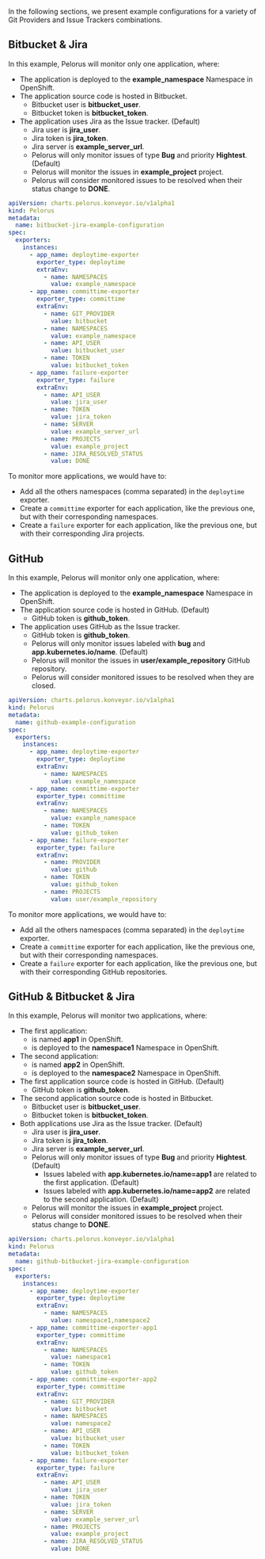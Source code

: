 In the following sections, we present example configurations for a variety of Git Providers and Issue Trackers combinations.

## Bitbucket & Jira

In this example, Pelorus will monitor only one application, where:

* The application is deployed to the **example_namespace** Namespace in OpenShift.
* The application source code is hosted in Bitbucket.
    * Bitbucket user is **bitbucket_user**.
    * Bitbucket token is **bitbucket_token**.
* The application uses Jira as the Issue tracker. (Default)
    * Jira user is **jira_user**.
    * Jira token is **jira_token**.
    * Jira server is **example_server_url**.
    * Pelorus will only monitor issues of type **Bug** and priority **Hightest**. (Default)
    * Pelorus will monitor the issues in **example_project** project.
    * Pelorus will consider monitored issues to be resolved when their status change to **DONE**.

```yaml
apiVersion: charts.pelorus.konveyor.io/v1alpha1
kind: Pelorus
metadata:
  name: bitbucket-jira-example-configuration
spec:
  exporters:
    instances:
      - app_name: deploytime-exporter
        exporter_type: deploytime
        extraEnv:
          - name: NAMESPACES
            value: example_namespace
      - app_name: committime-exporter
        exporter_type: committime
        extraEnv:
          - name: GIT_PROVIDER
            value: bitbucket
          - name: NAMESPACES
            value: example_namespace
          - name: API_USER
            value: bitbucket_user
          - name: TOKEN
            value: bitbucket_token
      - app_name: failure-exporter
        exporter_type: failure
        extraEnv:
          - name: API_USER
            value: jira_user
          - name: TOKEN
            value: jira_token
          - name: SERVER
            value: example_server_url
          - name: PROJECTS
            value: example_project
          - name: JIRA_RESOLVED_STATUS
            value: DONE
```

To monitor more applications, we would have to:

* Add all the others namespaces (comma separated) in the `deploytime` exporter.
* Create a `committime` exporter for each application, like the previous one, but with their corresponding namespaces.
* Create a `failure` exporter for each application, like the previous one, but with their corresponding Jira projects.

## GitHub

In this example, Pelorus will monitor only one application, where:

* The application is deployed to the **example_namespace** Namespace in OpenShift.
* The application source code is hosted in GitHub. (Default)
    * GitHub token is **github_token**.
* The application uses GitHub as the Issue tracker.
    * GitHub token is **github_token**.
    * Pelorus will only monitor issues labeled with **bug** and **app.kubernetes.io/name**. (Default)
    * Pelorus will monitor the issues in **user/example_repository** GitHub repository.
    * Pelorus will consider monitored issues to be resolved when they are closed.

```yaml
apiVersion: charts.pelorus.konveyor.io/v1alpha1
kind: Pelorus
metadata:
  name: github-example-configuration
spec:
  exporters:
    instances:
      - app_name: deploytime-exporter
        exporter_type: deploytime
        extraEnv:
          - name: NAMESPACES
            value: example_namespace
      - app_name: committime-exporter
        exporter_type: committime
        extraEnv:
          - name: NAMESPACES
            value: example_namespace
          - name: TOKEN
            value: github_token
      - app_name: failure-exporter
        exporter_type: failure
        extraEnv:
          - name: PROVIDER
            value: github
          - name: TOKEN
            value: github_token
          - name: PROJECTS
            value: user/example_repository
```

To monitor more applications, we would have to:

* Add all the others namespaces (comma separated) in the `deploytime` exporter.
* Create a `committime` exporter for each application, like the previous one, but with their corresponding namespaces.
* Create a `failure` exporter for each application, like the previous one, but with their corresponding GitHub repositories.

## GitHub & Bitbucket & Jira

In this example, Pelorus will monitor two applications, where:

* The first application:
    * is named **app1** in OpenShift.
    * is deployed to the **namespace1** Namespace in OpenShift.
* The second application:
    * is named **app2** in OpenShift.
    * is deployed to the **namespace2** Namespace in OpenShift.
* The first application source code is hosted in GitHub. (Default)
    * GitHub token is **github_token**.
* The second application source code is hosted in Bitbucket.
    * Bitbucket user is **bitbucket_user**.
    * Bitbucket token is **bitbucket_token**.
* Both applications use Jira as the Issue tracker. (Default)
    * Jira user is **jira_user**.
    * Jira token is **jira_token**.
    * Jira server is **example_server_url**.
    * Pelorus will only monitor issues of type **Bug** and priority **Hightest**. (Default)
        * Issues labeled with **app.kubernetes.io/name=app1** are related to the first application. (Default)
        * Issues labeled with **app.kubernetes.io/name=app2** are related to the second application. (Default)
    * Pelorus will monitor the issues in **example_project** project.
    * Pelorus will consider monitored issues to be resolved when their status change to **DONE**.

```yaml
apiVersion: charts.pelorus.konveyor.io/v1alpha1
kind: Pelorus
metadata:
  name: github-bitbucket-jira-example-configuration
spec:
  exporters:
    instances:
      - app_name: deploytime-exporter
        exporter_type: deploytime
        extraEnv:
          - name: NAMESPACES
            value: namespace1,namespace2
      - app_name: committime-exporter-app1
        exporter_type: committime
        extraEnv:
          - name: NAMESPACES
            value: namespace1
          - name: TOKEN
            value: github_token
      - app_name: committime-exporter-app2
        exporter_type: committime
        extraEnv:
          - name: GIT_PROVIDER
            value: bitbucket
          - name: NAMESPACES
            value: namespace2
          - name: API_USER
            value: bitbucket_user
          - name: TOKEN
            value: bitbucket_token
      - app_name: failure-exporter
        exporter_type: failure
        extraEnv:
          - name: API_USER
            value: jira_user
          - name: TOKEN
            value: jira_token
          - name: SERVER
            value: example_server_url
          - name: PROJECTS
            value: example_project
          - name: JIRA_RESOLVED_STATUS
            value: DONE
```
